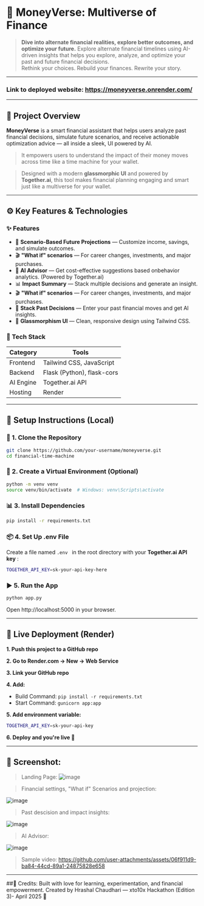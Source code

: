 # 💸 MoneyVerse: Multiverse of Finance

> **Dive into alternate financial realities, explore better outcomes, and optimize your future.**
> Explore alternate financial timelines using AI-driven insights that helps you explore, analyze, and optimize your past and future financial decisions.  
> Rethink your choices. Rebuild your finances. Rewrite your story.

---
### Link to deployed website: https://moneyverse.onrender.com/
---
## 📘 Project Overview

**MoneyVerse** is a smart financial assistant that helps users analyze past financial decisions, simulate future scenarios, and receive actionable optimization advice — all inside a sleek,  UI powered by AI.

> It empowers users to understand the impact of their money moves across time like a time machine for your wallet.

> Designed with a modern **glassmorphic UI** and powered by **Together.ai**, this tool makes financial planning engaging and smart just like a multiverse for your wallet.

---

## ⚙️ Key Features & Technologies

### ✨ Features

- 🔮 **Scenario-Based Future Projections** — Customize income, savings, and simulate outcomes.
- 🎬 **"What if" scenarios** — For career changes, investments, and major purchases.
- 🤖 **AI Advisor** — Get cost-effective suggestions based onbehavior analytics. (Powered by Together.ai)
- 📊 **Impact Summary** — Stack multiple decisions and generate an  insight.
- 🎬 **"What if" scenarios** — For career changes, investments, and major purchases.
- 🔁 **Stack Past Decisions** — Enter your past financial moves and get AI insights.
- 🧊 **Glassmorphism UI** — Clean, responsive design using Tailwind CSS.


### 🧰 Tech Stack
| Category    | Tools                            |
|-------------|----------------------------------|
| Frontend    | Tailwind CSS, JavaScript         |
| Backend     | Flask (Python), flask-cors       |
| AI Engine   | Together.ai API                  |
| Hosting     | Render                           |

---

## 🚀 Setup Instructions (Local)

### 🔧 1. Clone the Repository
```bash
git clone https://github.com/your-username/moneyverse.git
cd financial-time-machine
```

### 🔐 2. Create a Virtual Environment (Optional)
```bash
python -m venv venv
source venv/bin/activate  # Windows: venv\Scripts\activate
```

### 📊 3. Install Dependencies
```bash
pip install -r requirements.txt
```

### 📦 4. Set Up .env File
Create a file named ```.env ``` in the root directory with your **Together.ai API key** :
```bash
TOGETHER_API_KEY=sk-your-api-key-here
```

### ▶️ 5. Run the App
```bash
python app.py
```
Open http://localhost:5000 in your browser.

---

## 🚀 Live Deployment (Render)
**1. Push this project to a GitHub repo**

**2. Go to Render.com → New → Web Service**

**3. Link your GitHub repo**

**4. Add:**
- Build Command: `pip install -r requirements.txt`
- Start Command: `gunicorn app:app`

**5. Add environment variable:**
```bash
TOGETHER_API_KEY=sk-your-api-key
```
**6. Deploy and you're live 🎉**

---
## 📸 Screenshot:

>Landing Page:
![image](https://github.com/user-attachments/assets/960c53dc-de16-48e3-946c-eb8cacb4ca8d)

>Financial settings, "What if" Scenarios and projection:

![image](https://github.com/user-attachments/assets/7fc0e84f-9047-4e9f-a42a-907f10bcce66)

>Past descision and impact insights:

![image](https://github.com/user-attachments/assets/0b782735-8b40-4d32-9c73-1ba0d7df9cb5)

>AI Advisor:

![image](https://github.com/user-attachments/assets/535e0db1-c35a-44e1-9bdc-2779b9c1fd9b)

>Sample video:
https://github.com/user-attachments/assets/06f911d9-ba84-44cd-89a1-24875828e658

---

##🙌 Credits:
Built with love for learning, experimentation, and financial empowerment.
Created by Hrashal Chaudhari — xto10x Hackathon (Edition 3)- April 2025 🚀

